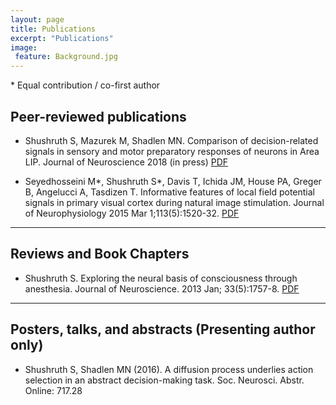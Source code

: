 ```yaml
---
layout: page
title: Publications
excerpt: "Publications"
image: 
 feature: Background.jpg
---
```


\* Equal contribution / co-first author

## Peer-reviewed publications

* Shushruth S, Mazurek M, Shadlen MN. Comparison of decision-related signals in sensory and motor preparatory responses of neurons in Area LIP. Journal of Neuroscience 2018 (in press) <i class="fa fa-file-pdf-o"></i> [PDF](https://www.biorxiv.org/content/early/2018/03/16/169219.full.pdf)

* Seyedhosseini M*, Shushruth S*, Davis T, Ichida JM, House PA, Greger B, Angelucci A, Tasdizen T. Informative features of local field potential signals in primary visual cortex during natural image stimulation. Journal of Neurophysiology 2015 Mar 1;113(5):1520-32. <i class="fa fa-file-pdf-o"></i> [PDF](papers/2015_JNeurophys_LFP.pdf)


---

## Reviews and Book Chapters

* Shushruth S. Exploring the neural basis of consciousness through anesthesia. Journal of Neuroscience. 2013 Jan; 33(5):1757-8. <i class="fa fa-file-pdf-o"></i> [PDF](papers/2013_Anesthesia.pdf)

---

## Posters, talks, and abstracts (Presenting author only)

* Shushruth S, Shadlen MN (2016). A diffusion process underlies action selection in an abstract decision-making task. Soc. Neurosci. Abstr. Online: 717.28


